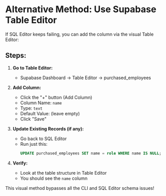 # Alternative Method: Use Supabase Table Editor

If SQL Editor keeps failing, you can add the column via the visual Table Editor:

## Steps:

1. **Go to Table Editor:**
   - Supabase Dashboard → Table Editor → purchased_employees

2. **Add Column:**
   - Click the "+" button (Add Column)
   - Column Name: `name`
   - Type: `text`
   - Default Value: (leave empty)
   - Click "Save"

3. **Update Existing Records (if any):**
   - Go back to SQL Editor
   - Run just this:
     ```sql
     UPDATE purchased_employees SET name = role WHERE name IS NULL;
     ```

4. **Verify:**
   - Look at the table structure in Table Editor
   - You should see the `name` column

This visual method bypasses all the CLI and SQL Editor schema issues!


